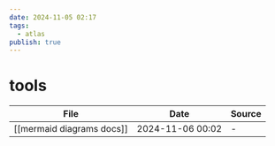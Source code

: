 ```yaml
---
date: 2024-11-05 02:17
tags:
  - atlas
publish: true
---
```

# tools

<!-- QueryToSerialize: TABLE date as "Date", sources as "Source" FROM "content/🥷🏽 jutsus" WHERE contains(tags, "tools") -->
<!-- SerializedQuery: TABLE date as "Date", sources as "Source" FROM "content/🥷🏽 jutsus" WHERE contains(tags, "tools") -->

| File                                                                    | Date             | Source |
| ----------------------------------------------------------------------- | ---------------- | ------ |
| [[mermaid diagrams docs]] | 2024-11-06 00:02 | \-     |
<!-- SerializedQuery END -->


